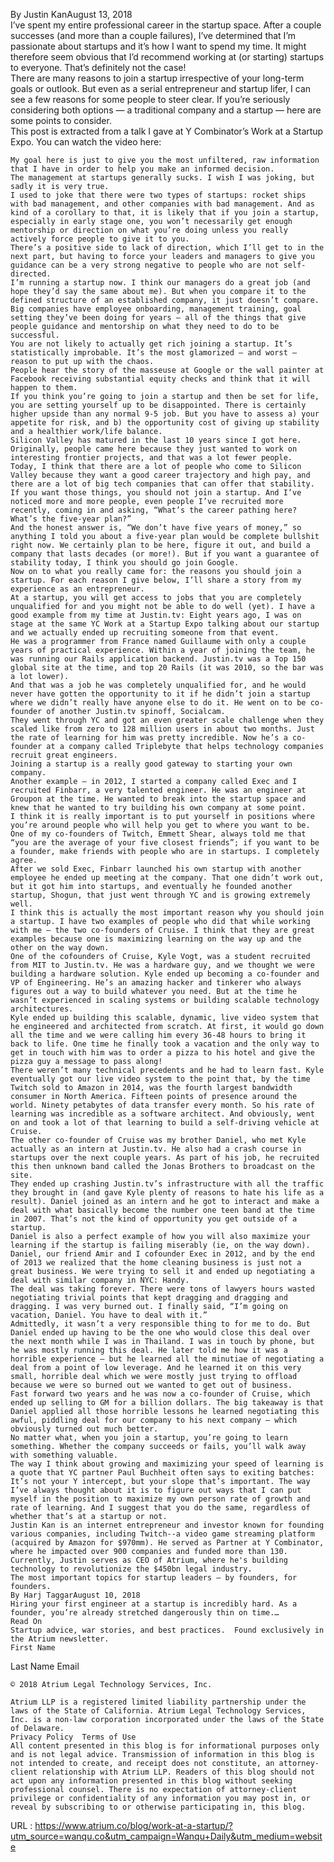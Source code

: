   By Justin KanAugust 13, 2018  
    I’ve spent my entire professional career in the startup space. After a couple successes (and more than a couple failures), I’ve determined that I’m passionate about startups and it’s how I want to spend my time. It might therefore seem obvious that I’d recommend working at (or starting) startups to everyone. That’s definitely not the case!  
    There are many reasons to join a startup irrespective of your long-term goals or outlook. But even as a serial entrepreneur and startup lifer, I can see a few reasons for some people to steer clear. If you’re seriously considering both options — a traditional company and a startup — here are some points to consider.  
    This post is extracted from a talk I gave at Y Combinator’s Work at a Startup Expo. You can watch the video here:  
      
    My goal here is just to give you the most unfiltered, raw information that I have in order to help you make an informed decision.  
    The management at startups generally sucks. I wish I was joking, but sadly it is very true.  
    I used to joke that there were two types of startups: rocket ships with bad management, and other companies with bad management. And as kind of a corollary to that, it is likely that if you join a startup, especially in early stage one, you won’t necessarily get enough mentorship or direction on what you’re doing unless you really actively force people to give it to you.   
    There’s a positive side to lack of direction, which I’ll get to in the next part, but having to force your leaders and managers to give you guidance can be a very strong negative to people who are not self-directed.  
    I’m running a startup now. I think our managers do a great job (and hope they’d say the same about me). But when you compare it to the defined structure of an established company, it just doesn’t compare. Big companies have employee onboarding, management training, goal setting they’ve been doing for years — all of the things that give people guidance and mentorship on what they need to do to be successful.  
    You are not likely to actually get rich joining a startup. It’s statistically improbable. It’s the most glamorized — and worst — reason to put up with the chaos.  
    People hear the story of the masseuse at Google or the wall painter at Facebook receiving substantial equity checks and think that it will happen to them.   
    If you think you’re going to join a startup and then be set for life, you are setting yourself up to be disappointed. There is certainly higher upside than any normal 9-5 job. But you have to assess a) your appetite for risk, and b) the opportunity cost of giving up stability and a healthier work/life balance.  
    Silicon Valley has matured in the last 10 years since I got here. Originally, people came here because they just wanted to work on interesting frontier projects, and that was a lot fewer people.   
    Today, I think that there are a lot of people who come to Silicon Valley because they want a good career trajectory and high pay, and there are a lot of big tech companies that can offer that stability.  
    If you want those things, you should not join a startup. And I’ve noticed more and more people, even people I’ve recruited more recently, coming in and asking, “What’s the career pathing here? What’s the five-year plan?”   
    And the honest answer is, “We don’t have five years of money,” so anything I told you about a five-year plan would be complete bullshit right now. We certainly plan to be here, figure it out, and build a company that lasts decades (or more!). But if you want a guarantee of stability today, I think you should go join Google.  
    Now on to what you really came for: the reasons you should join a startup. For each reason I give below, I’ll share a story from my experience as an entrepreneur.  
    At a startup, you will get access to jobs that you are completely unqualified for and you might not be able to do well (yet). I have a good example from my time at Justin.tv: Eight years ago, I was on stage at the same YC Work at a Startup Expo talking about our startup and we actually ended up recruiting someone from that event.  
    He was a programmer from France named Guillaume with only a couple years of practical experience. Within a year of joining the team, he was running our Rails application backend. Justin.tv was a Top 150 global site at the time, and top 20 Rails (it was 2010, so the bar was a lot lower).  
    And that was a job he was completely unqualified for, and he would never have gotten the opportunity to it if he didn’t join a startup where we didn’t really have anyone else to do it. He went on to be co-founder of another Justin.tv spinoff, Socialcam.   
    They went through YC and got an even greater scale challenge when they scaled like from zero to 128 million users in about two months. Just the rate of learning for him was pretty incredible. Now he’s a co-founder at a company called Triplebyte that helps technology companies recruit great engineers.  
    Joining a startup is a really good gateway to starting your own company.  
    Another example – in 2012, I started a company called Exec and I recruited Finbarr, a very talented engineer. He was an engineer at Groupon at the time. He wanted to break into the startup space and knew that he wanted to try building his own company at some point.  
    I think it is really important is to put yourself in positions where you’re around people who will help you get to where you want to be. One of my co-founders of Twitch, Emmett Shear, always told me that “you are the average of your five closest friends”; if you want to be a founder, make friends with people who are in startups. I completely agree.  
    After we sold Exec, Finbarr launched his own startup with another employee he ended up meeting at the company. That one didn’t work out, but it got him into startups, and eventually he founded another startup, Shogun, that just went through YC and is growing extremely well.  
    I think this is actually the most important reason why you should join a startup. I have two examples of people who did that while working with me — the two co-founders of Cruise. I think that they are great examples because one is maximizing learning on the way up and the other on the way down.  
    One of the cofounders of Cruise, Kyle Vogt, was a student recruited from MIT to Justin.tv. He was a hardware guy, and we thought we were building a hardware solution. Kyle ended up becoming a co-founder and VP of Engineering. He’s an amazing hacker and tinkerer who always figures out a way to build whatever you need. But at the time he wasn’t experienced in scaling systems or building scalable technology architectures.  
    Kyle ended up building this scalable, dynamic, live video system that he engineered and architected from scratch. At first, it would go down all the time and we were calling him every 36-48 hours to bring it back to life. One time he finally took a vacation and the only way to get in touch with him was to order a pizza to his hotel and give the pizza guy a message to pass along!  
    There weren’t many technical precedents and he had to learn fast. Kyle eventually got our live video system to the point that, by the time Twitch sold to Amazon in 2014, was the fourth largest bandwidth consumer in North America. Fifteen points of presence around the world. Ninety petabytes of data transfer every month. So his rate of learning was incredible as a software architect. And obviously, went on and took a lot of that learning to build a self-driving vehicle at Cruise.  
    The other co-founder of Cruise was my brother Daniel, who met Kyle actually as an intern at Justin.tv. He also had a crash course in startups over the next couple years. As part of his job, he recruited this then unknown band called the Jonas Brothers to broadcast on the site.   
    They ended up crashing Justin.tv’s infrastructure with all the traffic they brought in (and gave Kyle plenty of reasons to hate his life as a result). Daniel joined as an intern and he got to interact and make a deal with what basically become the number one teen band at the time in 2007. That’s not the kind of opportunity you get outside of a startup.  
    Daniel is also a perfect example of how you will also maximize your learning if the startup is failing miserably (ie, on the way down). Daniel, our friend Amir and I cofounder Exec in 2012, and by the end of 2013 we realized that the home cleaning business is just not a great business. We were trying to sell it and ended up negotiating a deal with similar company in NYC: Handy.   
    The deal was taking forever. There were tons of lawyers hours wasted negotiating trivial points that kept dragging and dragging and dragging. I was very burned out. I finally said, “I’m going on vacation, Daniel. You have to deal with it.”  
    Admittedly, it wasn’t a very responsible thing to for me to do. But Daniel ended up having to be the one who would close this deal over the next month while I was in Thailand. I was in touch by phone, but he was mostly running this deal. He later told me how it was a horrible experience – but he learned all the minutiae of negotiating a deal from a point of low leverage. And he learned it on this very small, horrible deal which we were mostly just trying to offload because we were so burned out we wanted to get out of business.  
    Fast forward two years and he was now a co-founder of Cruise, which ended up selling to GM for a billion dollars. The big takeaway is that Daniel applied all those horrible lessons he learned negotiating this awful, piddling deal for our company to his next company — which obviously turned out much better.  
    No matter what, when you join a startup, you’re going to learn something. Whether the company succeeds or fails, you’ll walk away with something valuable.  
    The way I think about growing and maximizing your speed of learning is a quote that YC partner Paul Buchheit often says to exiting batches: It’s not your Y intercept, but your slope that’s important. The way I’ve always thought about it is to figure out ways that I can put myself in the position to maximize my own person rate of growth and rate of learning. And I suggest that you do the same, regardless of whether that’s at a startup or not.  
    Justin Kan is an internet entrepreneur and investor known for founding various companies, including Twitch--a video game streaming platform (acquired by Amazon for $970mm). He served as Partner at Y Combinator, where he impacted over 900 companies and funded more than 130. Currently, Justin serves as CEO of Atrium, where he's building technology to revolutionize the $450bn legal industry.  
    The most important topics for startup leaders — by founders, for founders.  
    By Harj TaggarAugust 10, 2018  
    Hiring your first engineer at a startup is incredibly hard. As a founder, you’re already stretched dangerously thin on time.…  
    Read On  
    Startup advice, war stories, and best practices.  Found exclusively in the Atrium newsletter.  
    First Name
Last Name
Email
  
    © 2018 Atrium Legal Technology Services, Inc.
	Atrium LLP is a registered limited liability partnership under the laws of the State of California. Atrium Legal Technology Services, Inc. is a non-law corporation incorporated under the laws of the State of Delaware.  
    Privacy Policy  Terms of Use  
    All content presented in this blog is for informational purposes only and is not legal advice. Transmission of information in this blog is not intended to create, and receipt does not constitute, an attorney-client relationship with Atrium LLP. Readers of this blog should not act upon any information presented in this blog without seeking professional counsel. There is no expectation of attorney-client privilege or confidentiality of any information you may post in, or reveal by subscribing to or otherwise participating in, this blog.  
    
  URL : https://www.atrium.co/blog/work-at-a-startup/?utm_source=wanqu.co&utm_campaign=Wanqu+Daily&utm_medium=website